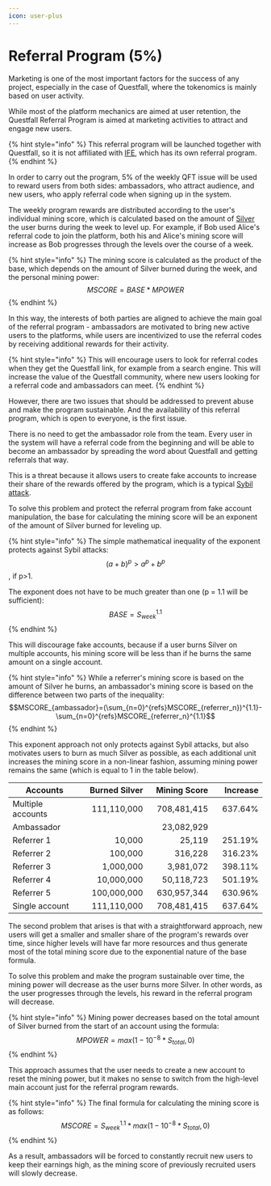 ```yaml
---
icon: user-plus
---
```


# Referral Program (5%)

Marketing is one of the most important factors for the success of any project, especially in the case of Questfall, where the tokenomics is mainly based on user activity.&#x20;

While most of the platform mechanics are aimed at user retention, the Questfall Referral Program is aimed at marketing activities to attract and engage new users.

{% hint style="info" %}
This referral program will be launched together with Questfall, so it is not affiliated with [IFE](../roadmap/initial-funding-event.md), which has its own referral program.
{% endhint %}

In order to carry out the program, 5% of the weekly QFT issue will be used to reward users from both sides: ambassadors, who attract audience, and new users, who apply referral code when signing up in the system.

The weekly program rewards are distributed according to the user's individual mining score, which is calculated based on the amount of [Silver](../assets/Silver-in-game.md) the user burns during the week to level up. For example, if Bob used Alice's referral code to join the platform, both his and Alice's mining score will increase as Bob progresses through the levels over the course of a week.

{% hint style="info" %}
The mining score is calculated as the product of the base, which depends on the amount of Silver burned during the week, and the personal mining power:\
$$MSCORE=BASE*MPOWER$$
{% endhint %}

In this way, the interests of both parties are aligned to achieve the main goal of the referral program - ambassadors are motivated to bring new active users to the platforms, while users are incentivized to use the referral codes by receiving additional rewards for their activity.

{% hint style="info" %}
This will encourage users to look for referral codes when they get the Questfall link, for example from a search engine. This will increase the value of the Questfall community, where new users looking for a referral code and ambassadors can meet.
{% endhint %}

However, there are two issues that should be addressed to prevent abuse and make the program sustainable. And the availability of this referral program, which is open to everyone, is the first issue.

There is no need to get the ambassador role from the team. Every user in the system will have a referral code from the beginning and will be able to become an ambassador by spreading the word about Questfall and getting referrals that way.

This is a threat because it allows users to create fake accounts to increase their share of the rewards offered by the program, which is a typical [Sybil attack](../overview/sybil-defence.md).

To solve this problem and protect the referral program from fake account manipulation, the base for calculating the mining score will be an exponent of the amount of Silver burned for leveling up.

{% hint style="info" %}
The simple mathematical inequality of the exponent protects against Sybil attacks:\
$$(a+b)^{p}>a^{p}+b^{p}$$, if p>1.

The exponent does not have to be much greater than one (p = 1.1 will be sufficient):\
$$BASE=S_{week}^{1.1}$$
{% endhint %}

This will discourage fake accounts, because if a user burns Silver on multiple accounts, his mining score will be less than if he burns the same amount on a single account.

{% hint style="info" %}
While a referrer's mining score is based on the amount of Silver he burns, an ambassador's mining score is based on the difference between two parts of the inequality:\
$$MSCORE_{ambassador}=(\sum_{n=0}^{refs}MSCORE_{referrer_n})^{1.1}-\sum_{n=0}^{refs}MSCORE_{referrer_n}^{1.1}$$
{% endhint %}

This exponent approach not only protects against Sybil attacks, but also motivates users to burn as much Silver as possible, as each additional unit increases the mining score in a non-linear fashion, assuming mining power remains the same (which is equal to 1 in the table below).

<table><thead><tr><th width="180">Accounts</th><th width="140" align="right">Burned Silver</th><th width="132" align="right">Mining Score</th><th width="104" align="right">Increase</th></tr></thead><tbody><tr><td>Multiple accounts</td><td align="right">111,110,000</td><td align="right">708,481,415</td><td align="right">637.64%</td></tr><tr><td>    Ambassador</td><td align="right"></td><td align="right">23,082,929</td><td align="right"></td></tr><tr><td>        Referrer 1</td><td align="right">10,000</td><td align="right">25,119</td><td align="right">251.19%</td></tr><tr><td>        Referrer 2</td><td align="right">100,000</td><td align="right">316,228</td><td align="right">316.23%</td></tr><tr><td>        Referrer 3</td><td align="right">1,000,000</td><td align="right">3,981,072</td><td align="right">398.11%</td></tr><tr><td>        Referrer 4</td><td align="right">10,000,000</td><td align="right">50,118,723</td><td align="right">501.19%</td></tr><tr><td>        Referrer 5</td><td align="right">100,000,000</td><td align="right">630,957,344</td><td align="right">630.96%</td></tr><tr><td>Single account</td><td align="right">111,110,000</td><td align="right">708,481,415</td><td align="right">637.64%</td></tr></tbody></table>

The second problem that arises is that with a straightforward approach, new users will get a smaller and smaller share of the program's rewards over time, since higher levels will have far more resources and thus generate most of the total mining score due to the exponential nature of the base formula.

To solve this problem and make the program sustainable over time, the mining power will decrease as the user burns more Silver. In other words, as the user progresses through the levels, his reward in the referral program will decrease.

{% hint style="info" %}
Mining power decreases based on the total amount of Silver burned from the start of an account using the formula:\
$$MPOWER=max(1-10^{-8}*S_{total},0)$$
{% endhint %}

This approach assumes that the user needs to create a new account to reset the mining power, but it makes no sense to switch from the high-level main account just for the referral program rewards.

{% hint style="info" %}
The final formula for calculating the mining score is as follows:\
$$MSCORE=S_{week}^{1.1}*max(1-10^{-8}*S_{total},0)$$
{% endhint %}

As a result, ambassadors will be forced to constantly recruit new users to keep their earnings high, as the mining score of previously recruited users will slowly decrease.
